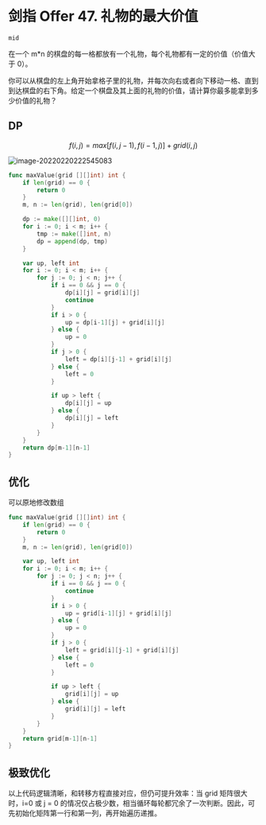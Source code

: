 # 剑指 Offer 47. 礼物的最大价值

`mid`

在一个 m*n 的棋盘的每一格都放有一个礼物，每个礼物都有一定的价值（价值大于 0）。

 你可以从棋盘的左上角开始拿格子里的礼物，并每次向右或者向下移动一格、直到到达棋盘的右下角。给定一个棋盘及其上面的礼物的价值，请计算你最多能拿到多少价值的礼物？

## DP

$$
f(i,j)=max[f(i,j−1),f(i−1,j)]+grid(i,j)
$$

![image-20220220222545083](https://markdown-1303167219.cos.ap-shanghai.myqcloud.com/image-20220220222545083.png)

```go
func maxValue(grid [][]int) int {
	if len(grid) == 0 {
		return 0
	}
	m, n := len(grid), len(grid[0])

	dp := make([][]int, 0)
	for i := 0; i < m; i++ {
		tmp := make([]int, n)
		dp = append(dp, tmp)
	}

	var up, left int
	for i := 0; i < m; i++ {
		for j := 0; j < n; j++ {
			if i == 0 && j == 0 {
				dp[i][j] = grid[i][j]
				continue
			}
			if i > 0 {
				up = dp[i-1][j] + grid[i][j]
			} else {
				up = 0
			}
			if j > 0 {
				left = dp[i][j-1] + grid[i][j]
			} else {
				left = 0
			}

			if up > left {
				dp[i][j] = up
			} else {
				dp[i][j] = left
			}
		}
	}
	return dp[m-1][n-1]
}
```

## 优化

可以原地修改数组

```go
func maxValue(grid [][]int) int {
	if len(grid) == 0 {
		return 0
	}
	m, n := len(grid), len(grid[0])

	var up, left int
	for i := 0; i < m; i++ {
		for j := 0; j < n; j++ {
			if i == 0 && j == 0 {
				continue
			}
			if i > 0 {
				up = grid[i-1][j] + grid[i][j]
			} else {
				up = 0
			}
			if j > 0 {
				left = grid[i][j-1] + grid[i][j]
			} else {
				left = 0
			}

			if up > left {
				grid[i][j] = up
			} else {
				grid[i][j] = left
			}
		}
	}
	return grid[m-1][n-1]
}
```

## 极致优化

以上代码逻辑清晰，和转移方程直接对应，但仍可提升效率：当 grid 矩阵很大时，i=0 或 j = 0 的情况仅占极少数，相当循环每轮都冗余了一次判断。因此，可先初始化矩阵第一行和第一列，再开始遍历递推。

